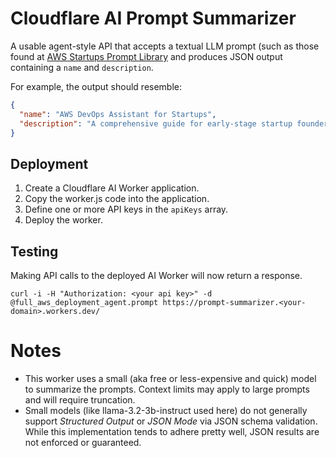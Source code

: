 # Cloudflare AI Prompt Summarizer

A usable agent-style API that accepts a textual LLM prompt (such as those found at [AWS Startups Prompt Library](https://aws.amazon.com/startups/prompt-library?lang=en-US]) and produces
JSON output containing a `name` and `description`.

For example, the output should resemble:

```json
{
  "name": "AWS DevOps Assistant for Startups",
  "description": "A comprehensive guide for early-stage startup founders to implement AWS best practices and DevOps principles."
}
```

## Deployment

1. Create a Cloudflare AI Worker application.
2. Copy the worker.js code into the application.
3. Define one or more API keys in the `apiKeys` array.
4. Deploy the worker.

## Testing

Making API calls to the deployed AI Worker will now return a response.

```curl
curl -i -H "Authorization: <your api key>" -d @full_aws_deployment_agent.prompt https://prompt-summarizer.<your-domain>.workers.dev/
```

# Notes

* This worker uses a small (aka free or less-expensive and quick) model to summarize the prompts. Context limits may apply to large prompts and will require truncation.
* Small models (like llama-3.2-3b-instruct used here) do not generally support _Structured Output_ or _JSON Mode_ via JSON schema validation. While this implementation tends to adhere pretty well, JSON results are not enforced or guaranteed.